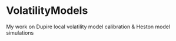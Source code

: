 # VolatilityModels
My work on Dupire local volatility model calibration &amp; Heston model simulations
